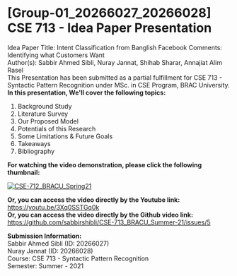 # [Group-01_20266027_20266028] CSE 713 - Idea Paper Presentation  
Idea Paper Title: Intent Classification from Banglish Facebook Comments: Identifying what Customers Want  
Author(s): Sabbir Ahmed Sibli, Nuray Jannat, Shihab Sharar, Annajiat Alim Rasel  
This Presentation has been submitted as a partial fulfillment for CSE 713 - Syntactic Pattern Recognition under MSc. in CSE Program, BRAC University.  
**In this presentation, We'll cover the following topics:**  
1. Background Study  
2. Literature Survey  
3. Our Proposed Model  
4. Potentials of this Research  
5. Some Limitations & Future Goals  
6. Takeaways  
7. Bibliography  

**For watching the video demonstration, please click the following thumbnail:**  

[![CSE-712_BRACU_Spring21](https://img.youtube.com/vi/3Xq0SSTGq0k/0.jpg)](https://www.youtube.com/watch?v=3Xq0SSTGq0k)  

**Or, you can access the video directly by the Youtube link:** https://youtu.be/3Xq0SSTGq0k  
**Or, you can access the video directly by the Github video link:** https://github.com/sabbirshibli/CSE-713_BRACU_Summer-21/issues/5  

**Submission Information:**  
Sabbir Ahmed Sibli (ID: 20266027)  
Nuray Jannat (ID: 20266028)   
Course: CSE 713 - Syntactic Pattern Recognition  
Semester: Summer - 2021  
